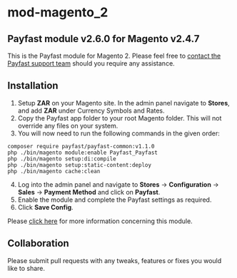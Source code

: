 # mod-magento_2

## Payfast module v2.6.0 for Magento v2.4.7

This is the Payfast module for Magento 2. Please feel free
to [contact the Payfast support team](https://payfast.io/contact/) should you require any assistance.

## Installation

1. Setup **ZAR** on your Magento site.
   In the admin panel navigate to **Stores**, and add **ZAR** under Currency Symbols and Rates.
2. Copy the Payfast app folder to your root Magento folder.
   This will not override any files on your system.
3. You will now need to run the following commands in the given order:

```
composer require payfast/payfast-common:v1.1.0
php ./bin/magento module:enable Payfast_Payfast
php ./bin/magento setup:di:compile
php ./bin/magento setup:static-content:deploy
php ./bin/magento cache:clean
```

4. Log into the admin panel and navigate to **Stores** -> **Configuration** -> **Sales** -> **Payment Method** and click
   on **Payfast**.
5. Enable the module and complete the Payfast settings as required.
6. Click **Save Config**.

Please [click here](https://payfast.io/integration/plugins/magento/) for more information concerning this
module.

## Collaboration

Please submit pull requests with any tweaks, features or fixes you would like to share.
